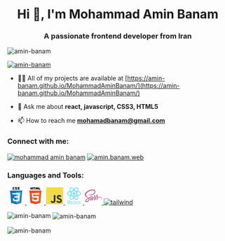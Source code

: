<h1 align="center">Hi 👋, I'm Mohammad Amin Banam</h1>
<h3 align="center">A passionate frontend developer from Iran</h3>

<p align="left"> <img src="https://komarev.com/ghpvc/?username=amin-banam&label=Profile%20views&color=0e75b6&style=flat" alt="amin-banam" /> </p>

<p align="left"> <a href="https://github.com/ryo-ma/github-profile-trophy"><img src="https://github-profile-trophy.vercel.app/?username=amin-banam" alt="amin-banam" /></a> </p>

- 👨‍💻 All of my projects are available at [https://amin-banam.github.io/MohammadAminBanam/](https://amin-banam.github.io/MohammadAminBanam/)

- 💬 Ask me about **react, javascript, CSS3, HTML5**

- 📫 How to reach me **mohamadbanam@gmail.com**

<h3 align="left">Connect with me:</h3>
<p align="left">
<a href="https://linkedin.com/in/mohammad amin banam" target="blank"><img align="center" src="https://raw.githubusercontent.com/rahuldkjain/github-profile-readme-generator/master/src/images/icons/Social/linked-in-alt.svg" alt="mohammad amin banam" height="30" width="40" /></a>
<a href="https://instagram.com/amin.banam.web" target="blank"><img align="center" src="https://raw.githubusercontent.com/rahuldkjain/github-profile-readme-generator/master/src/images/icons/Social/instagram.svg" alt="amin.banam.web" height="30" width="40" /></a>
</p>

<h3 align="left">Languages and Tools:</h3>
<p align="left"> <a href="https://www.w3schools.com/css/" target="_blank" rel="noreferrer"> <img src="https://raw.githubusercontent.com/devicons/devicon/master/icons/css3/css3-original-wordmark.svg" alt="css3" width="40" height="40"/> </a> <a href="https://www.w3.org/html/" target="_blank" rel="noreferrer"> <img src="https://raw.githubusercontent.com/devicons/devicon/master/icons/html5/html5-original-wordmark.svg" alt="html5" width="40" height="40"/> </a> <a href="https://developer.mozilla.org/en-US/docs/Web/JavaScript" target="_blank" rel="noreferrer"> <img src="https://raw.githubusercontent.com/devicons/devicon/master/icons/javascript/javascript-original.svg" alt="javascript" width="40" height="40"/> </a> <a href="https://reactjs.org/" target="_blank" rel="noreferrer"> <img src="https://raw.githubusercontent.com/devicons/devicon/master/icons/react/react-original-wordmark.svg" alt="react" width="40" height="40"/> </a> <a href="https://sass-lang.com" target="_blank" rel="noreferrer"> <img src="https://raw.githubusercontent.com/devicons/devicon/master/icons/sass/sass-original.svg" alt="sass" width="40" height="40"/> </a> <a href="https://tailwindcss.com/" target="_blank" rel="noreferrer"> <img src="https://www.vectorlogo.zone/logos/tailwindcss/tailwindcss-icon.svg" alt="tailwind" width="40" height="40"/> </a> </p>

<p><img align="left" src="https://github-readme-stats.vercel.app/api/top-langs?username=amin-banam&show_icons=true&locale=en&layout=compact" alt="amin-banam" /></p>

<p>&nbsp;<img align="center" src="https://github-readme-stats.vercel.app/api?username=amin-banam&show_icons=true&locale=en" alt="amin-banam" /></p>

<p><img align="center" src="https://github-readme-streak-stats.herokuapp.com/?user=amin-banam&" alt="amin-banam" /></p>
